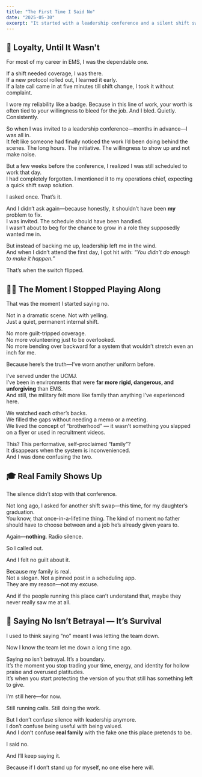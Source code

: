 ```yaml
---
title: "The First Time I Said No"
date: "2025-05-30"
excerpt: "It started with a leadership conference and a silent shift swap request. What I learned was that loyalty shouldn’t cost your identity."
---
```


## 🛑 Loyalty, Until It Wasn't

For most of my career in EMS, I was the dependable one.

If a shift needed coverage, I was there.  
If a new protocol rolled out, I learned it early.  
If a late call came in at five minutes till shift change, I took it without complaint.

I wore my reliability like a badge. Because in this line of work, your worth is often tied to your willingness to bleed for the job. And I bled. Quietly. Consistently.

So when I was invited to a leadership conference—months in advance—I was all in.  
It felt like someone had finally noticed the work I’d been doing behind the scenes. The long hours. The initiative. The willingness to show up and not make noise.

But a few weeks before the conference, I realized I was still scheduled to work that day.  
I had completely forgotten. I mentioned it to my operations chief, expecting a quick shift swap solution.

I asked once. That’s it.

And I didn’t ask again—because honestly, it shouldn’t have been **my** problem to fix.  
I was invited. The schedule should have been handled.  
I wasn’t about to beg for the chance to grow in a role they supposedly wanted me in.

But instead of backing me up, leadership left me in the wind.  
And when I didn’t attend the first day, I got hit with: *“You didn’t do enough to make it happen.”*

That’s when the switch flipped.

## 🧍‍♂️ The Moment I Stopped Playing Along

That was the moment I started saying no.

Not in a dramatic scene. Not with yelling.  
Just a quiet, permanent internal shift.

No more guilt-tripped coverage.  
No more volunteering just to be overlooked.  
No more bending over backward for a system that wouldn’t stretch even an inch for me.

Because here’s the truth—I’ve worn another uniform before.

I’ve served under the UCMJ.  
I’ve been in environments that were **far more rigid, dangerous, and unforgiving** than EMS.  
And still, the military felt more like family than anything I’ve experienced here.

We watched each other’s backs.  
We filled the gaps without needing a memo or a meeting.  
We lived the concept of “brotherhood” — it wasn’t something you slapped on a flyer or used in recruitment videos.

This? This performative, self-proclaimed “family”?  
It disappears when the system is inconvenienced.  
And I was done confusing the two.

## 🎓 Real Family Shows Up

The silence didn’t stop with that conference.

Not long ago, I asked for another shift swap—this time, for my daughter’s graduation.  
You know, that once-in-a-lifetime thing. The kind of moment no father should have to choose between and a job he’s already given years to.

Again—**nothing**. Radio silence.

So I called out.

And I felt no guilt about it.

Because my family is real.  
Not a slogan. Not a pinned post in a scheduling app.  
They are my reason—not my excuse.

And if the people running this place can’t understand that, maybe they never really saw me at all.

## 🚫 Saying No Isn’t Betrayal — It’s Survival

I used to think saying “no” meant I was letting the team down.

Now I know the team let me down a long time ago.

Saying no isn’t betrayal. It’s a boundary.  
It’s the moment you stop trading your time, energy, and identity for hollow praise and overused platitudes.  
It’s when you start protecting the version of you that still has something left to give.

I’m still here—for now.

Still running calls. Still doing the work.

But I don’t confuse silence with leadership anymore.  
I don’t confuse being useful with being valued.  
And I don’t confuse **real family** with the fake one this place pretends to be.

I said no.

And I’ll keep saying it.

Because if I don’t stand up for myself, no one else here will.
